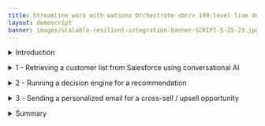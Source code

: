 ```yaml
---
title: Streamline work with watsonx Orchestrate <br/> 100-level live demo
layout: demoscript
banner: images/scalable-resilient-integration-banner-SCRIPT-5-25-23.jpg
---
```


<span id="top"></span>

<details markdown="1">

<summary>Introduction</summary>

Today we’ll look at how watsonx Orchestrate uses conversational AI to help a salesperson get work done quickly.

A high priority task for sellers can be to implement an effective marketing strategy to upsell/cross-sell to their existing client base. Identifying the right potential clients and doing personalized outreach achieves the best results. However, this requires sellers to work across various systems including a CRM tool like Salesforce, a recommendation engine powered by IBM Automation Decision Services (ADS), and an email tool like Outlook. It can become a daunting task because every outreach activity is best done when personalized. 

Let’s look at a customer outreach activity that typically consumes a few hours.  We’ll see how a seller is able to reduce that time down to 5 minutes or even less. Let’s get started.

<br/><br/>

</details>

<p/>

<details markdown="1">

<summary>1 - Retrieving a customer list from Salesforce using conversational AI</summary>

<br/>

| **1.1** | **Introduce salesforce skill invocation using chat prompt** |
| :--- | :--- |
| **Narration** | The first step of the upsell task is to search Salesforce for clients that are upsell opportunities. <br/><br/> We invoke the customer upsell task using a chat prompt. |
| **Action** &nbsp; 1.1.1 | Type a natural language command 'Fetch my customers with recent life changes' to pull a customer list from Salesforce. <br/> <img src="images/1-1-1-applications-dashboard.png" width="800" /> |
| **Narration** | watsonx Orchestrate understands the request automatically and connects to Salesforce data using an API in the back end and retrieves my customer list. The data shows a list of all customers with recent life changing events. The customer data is neatly displayed in a built-in table within the chat interface. |

<br/>

**[Go to top](#place1)**

<br/><br/>

</details>

<p/>

<details markdown="1">

<summary>2 - Running a decision engine for a recommendation</summary>

<br/>

| **2.1** | **Select a customer for cross-sell/upsell** |
| :--- | :--- |
| **Narration** | The next step of the task is to determine the products to recommend to the selected customer. This skill makes a product recommendation based on the customer’s situation. |
| **Action** &nbsp; 2.1.1 | Select a customer from the table and click **Apply** in the chat window. <br/> <img src="images/2-1-1-alter-line.png" width="800" /> |
| **Narration** | watsonx Orchestrate uses the built-in decision automation capabilities to determine cross-sell/upsell recommendations for the selected customer. <br/><br/> The decision engine applies business logic that considers many different customer factors in order to make a product recommendation. In this case, the decision recognizes that the customer, John Collins, has a child who recently turned twenty-five. In the US, twenty-five is a milestone requiring children to acquire independent health insurance care coverage. Therefore, the decision will recommend a few suitable health coverage products for John’s child. |

<br/>

**[Go to top](#place1)**

<br/><br/>

</details>

<p/>

<details markdown="1">

<summary>3 - Sending a personalized email for a cross-sell / upsell opportunity</summary>

<br/>

| **3.1** | **Use a generative AI from watsonx.ai to create a personalized email** |
| :--- | :--- |
| **Narration** | Personalized emails make sales offers more compelling and increase the likelihood of conversion. Large Language Models (LLMs) are used to generate personalized emails for customers by leveraging natural language processing capabilities, understanding of context, and ability to generate human-like text. <br/><br/> watsonx Orchestrate uses one of IBM’s watsonx AI LLMs to generate a personalized email for the client. The generated email contains client-specific content that references their recent history and why the recommended policy change has been recommended. |
| **Action** &nbsp; 3.1.1 | Click the **Generate Email** button in the watsonx Orchestrate chat window. <br/> <img src="images/3-1-1-click-scale.png" width="800" /> |
| **Narration** | watsonx Orchestrate then uses one of IBM’s watsonx AI LLMs to generate a personalized email for this client. The email has details specific to this client, like their name, policy type, reference to their recent history, and why a change in policy makes sense. |
| **Action** &nbsp; 3.1.2 | Review the email and make any changes like adding your signature. <br/><br/> Click the **Send Email** button in the watsonx Orchestrate chat window. <br/><br/> Open an email client to show the sent email. <br/> <img src="images/3-1-2-click-scale.png" width="800" /> |
| **Narration** | watsonx Orchestrate comes with a pre-built email editor that allows me to further customize or change the email to my preferences, like adding a signature. When I’m happy with the email format, I can send the email directly from watsonx Orchestrate without having to open my email client. As you can see here in one of my inboxes, the email was sent successfully. |
  
<br/>

**[Go to top](#place1)**

<br/><br/>

</details>

<p/>

<details markdown="1">

<summary>Summary</summary>

<br/>

In today’s demo, we saw an insurance seller use watsonx Orchestrate to automate some of their repetitive, daily tasks. What would normally take hours to do, we were able to accomplish in only five minutes without any code or constant switching between applications. 

That’s because watsonx Orchestrate comes with a catalog of pre-built skills and the ability to create custom ones. Instead of dealing with complex CURL or what the API commands, users only need to click a button to access their tools and services.

For multiple customers, this is equivalent to saving days of work. From an IT perspective, you are creating more efficient ways of doing work for end users and developers alike, and getting more out of your existing investments.

Thank you for attending today’s presentation.

**[Go to top](#place1)**

<br/><br/>

</details>
